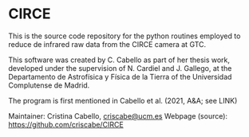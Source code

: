 # CIRCE

This is the source code repository for the python routines employed to reduce de infrared raw data from the CIRCE camera at GTC.

This software was created by C. Cabello as part of her thesis work, developed under the supervision of N. Cardiel and J. Gallego, at the Departamento de Astrofísica y Física de la Tierra of the Universidad Complutense de Madrid.

The program is first mentioned in Cabello et al. (2021, A&A; 
see LINK)

Maintainer: Cristina Cabello, criscabe@ucm.es
Webpage (source): https://github.com/criscabe/CIRCE
